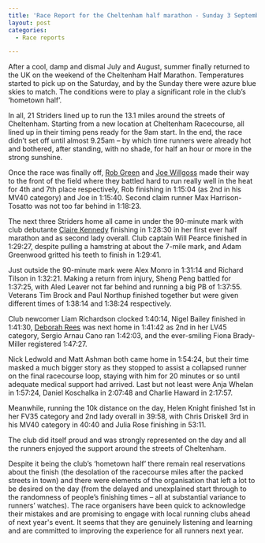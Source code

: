 ```yaml
---
title: 'Race Report for the Cheltenham half marathon - Sunday 3 September 2023'
layout: post
categories:
  - Race reports

---
```



After a cool, damp and dismal July and August, summer finally returned to the UK on the weekend of the Cheltenham Half Marathon. Temperatures started to pick up on the Saturday, and by the Sunday there were azure blue skies to match. The conditions were to play a significant role in the club’s ‘hometown half’.

In all, 21 Striders lined up to run the 13.1 miles around the streets of Cheltenham. Starting from a new location at Cheltenham Racecourse, all lined up in their timing pens ready for the 9am start. In the end, the race didn’t set off until almost 9.25am – by which time runners were already hot and bothered, after standing, with no shade, for half an hour or more in the strong sunshine.

Once the race was finally off, [Rob Green](/images/2023/09/2023-09-08-Rob-Green-Cheltenham-half.jpg "Rob Green") and [Joe Willgoss](/images/2023/09/2023-09-08-Joe-Willgoss-Cheltenham-half.jpg "Joe Willgoss") made their way to the front of the field where they battled hard to run really well in the heat for 4th and 7th place respectively, Rob finishing in 1:15:04 (as 2nd in his MV40 category) and Joe in 1:15:40. Second claim runner Max Harrison-Tosatto was not too far behind in 1:18:23.

The next three Striders home all came in under the 90-minute mark with club debutante [Claire Kennedy](/images/2023/09/2023-09-08-Claire-Kennedy-Cheltenham-half.jpg "Claire Kennedy") finishing in 1:28:30 in her first ever half marathon and as second lady overall. Club captain Will Pearce finished in 1:29:27, despite pulling a hamstring at about the 7-mile mark, and Adam Greenwood gritted his teeth to finish in 1:29:41.

Just outside the 90-minute mark were Alex Monro in 1:31:14 and Richard Tilson in 1:32:21. Making a return from injury, Sheng Peng battled for 1:37:25, with Aled Leaver not far behind and running a big PB of 1:37:55. Veterans Tim Brock and Paul Northup finished together but were given different times of 1:38:14 and 1:38:24 respectively. 

Club newcomer Liam Richardson clocked 1:40:14, Nigel Bailey finished in 1:41:30, [Deborah Rees](/images/2023/09/2023-09-08-Deborah-Rees-Cheltenham-half.jpg "Deborah Rees") was next home in 1:41:42 as 2nd in her LV45 category, Sergio Arnau Cano ran 1:42:03, and the ever-smiling Fiona Brady-Miller registered 1:47:27.

Nick Ledwold and Matt Ashman both came home in 1:54:24, but their time masked a much bigger story as they stopped to assist a collapsed runner on the final racecourse loop, staying with him for 20 minutes or so until adequate medical support had arrived. Last but not least were Anja Whelan in 1:57:24, Daniel Koschalka in 2:07:48 and Charlie Haward in 2:17:57.

Meanwhile, running the 10k distance on the day, Helen Knight finished 1st in her FV35 category and 2nd lady overall in 39:58, with Chris Driskell 3rd in his MV40 category in 40:40 and Julia Rose finishing in 53:11.

The club did itself proud and was strongly represented on the day and all the runners enjoyed the support around the streets of Cheltenham. 

Despite it being the club’s ‘hometown half’ there remain real reservations about the finish (the desolation of the racecourse miles after the packed streets in town) and there were elements of the organisation that left a lot to be desired on the day (from the delayed and unexplained start through to the randomness of people’s finishing times – all at substantial variance to runners’ watches). The race organisers have been quick to acknowledge their mistakes and are promising to engage with local running clubs ahead of next year's event. It seems that they are genuinely listening and learning and are committed to improving the experience for all runners next year.